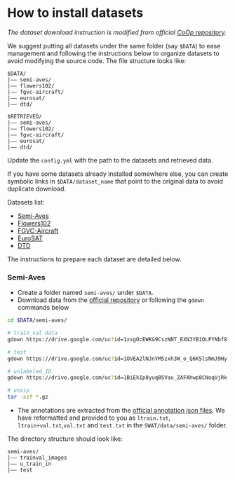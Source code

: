 # How to install datasets

*The dataset download instruction is modified from official [CoOp repository](https://github.com/KaiyangZhou/CoOp/blob/main/DATASETS.md).*

We suggest putting all datasets under the same folder (say `$DATA`) to ease management and following the instructions below to organize datasets to avoid modifying the source code. The file structure looks like:

```
$DATA/
|–– semi-aves/
|–– flowers102/
|–– fgvc-aircraft/
|–– eurosat/
|–– dtd/

$RETRIEVED/
|–– semi-aves/
|–– flowers102/
|–– fgvc-aircraft/
|–– eurosat/
|–– dtd/
```

Update the `config.yml` with the path to the datasets and retrieved data.

If you have some datasets already installed somewhere else, you can create symbolic links in `$DATA/dataset_name` that point to the original data to avoid duplicate download.

Datasets list:

- [Semi-Aves](#semi-aves)
- [Flowers102](#flowers102)
- [FGVC-Aircraft](#fgvcaircraft)
- [EuroSAT](#eurosat)
- [DTD](#dtd)

The instructions to prepare each dataset are detailed below. 
<!-- To ensure reproducibility and fair comparison for future work, we provide fixed train/val/test splits for all datasets except ImageNet where the validation set is used as test set. The fixed splits are either from the original datasets (if available) or created by us. -->

### Semi-Aves

- Create a folder named `semi-aves/` under `$DATA`.
- Download data from the [official repository](https://github.com/cvl-umass/semi-inat-2020) or following the `gdown` commands below
```bash
cd $DATA/semi-aves/

# train_val data
gdown https://drive.google.com/uc?id=1xsgOcEWKG9CszNNT_EXN3YB1OLPYNbf8 

# test
gdown https://drive.google.com/uc?id=1OVEA2lNJnYM5zxh3W_o_Q6K5lsNmJ9Hy

# unlabeled_ID
gdown https://drive.google.com/uc?id=1BiEkIp8yuqB5Vau_ZAFAhwp8CNoqVjRk

# unzip
tar -xzf *.gz
```
- The annotations are extracted from the [official annotation json files](https://github.com/cvl-umass/semi-inat-2020). We have reformatted and provided to you as `ltrain.txt`, `ltrain+val.txt`,`val.txt` and `test.txt` in the `SWAT/data/semi-aves/` folder.
  
The directory structure should look like:

```
semi-aves/
|–– trainval_images
|–– u_train_in
|–– test
```
